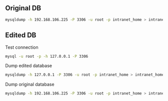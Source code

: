 ## Original DB
```sh
mysqldump -h 192.168.106.225 -P 3306 -u root -p intranet_home > intranet_home_dump_unedited.sql
```

## Edited DB
Test connection
```sh
mysql -u root -p -h 127.0.0.1 -P 3306
```

Dump edited database
```sh
mysqldump -h 127.0.0.1 -P 3306 -u root -p intranet_home > intranet_home_dump_edited.sql
```

Dump original database
```sh
mysqldump -h 192.168.106.225 -P 3306 -u root -p intranet_home > intranet_home_dump_unedited.sql
```